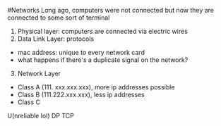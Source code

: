 #Networks
Long ago, computers were not connected but now they are connected to some sort of terminal

1. Physical layer: computers are connected via electric wires
2. Data Link Layer: protocols
* mac address: unique to every network card
* what happens if there's a duplicate signal on the network?
3. Network Layer
* Class A (111. xxx.xxx.xxx), more ip addresses possible
* Class B (111.222.xxx.xxx), less ip addresses
* Class C

U(nreliable lol) DP TCP
